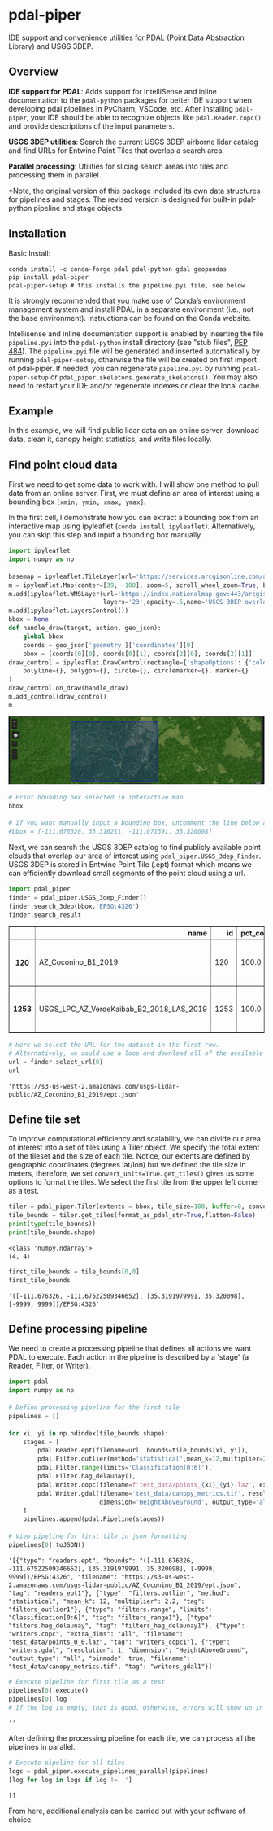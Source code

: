 # pdal-piper

IDE support and convenience utilities for PDAL (Point Data Abstraction Library) and USGS 3DEP.

## Overview

**IDE support for PDAL**: Adds support for IntelliSense and inline documentation to the `pdal-python` packages for better 
IDE support when developing pdal pipelines in PyCharm, VSCode, etc. After installing `pdal-piper`, your IDE should be able
to recognize objects like `pdal.Reader.copc()` and provide descriptions of the input parameters.

**USGS 3DEP utilities**: Search the current USGS 3DEP airborne lidar catalog and find URLs for Entwine Point 
Tiles that overlap a search area.

**Parallel processing**: Utilities for slicing search areas into tiles and processing them in parallel.

*Note, the original version of this package included its own data structures for pipelines and stages. The revised 
version is designed for built-in pdal-python pipeline and stage objects.

## Installation

Basic Install:

```
conda install -c conda-forge pdal pdal-python gdal geopandas 
pip install pdal-piper
pdal-piper-setup # this installs the pipeline.pyi file, see below
```

It is strongly recommended that you make use of Conda’s environment management system and install PDAL in a separate
environment (i.e., not the base environment). Instructions can be found on the Conda website.

Intellisense and inline documentation support is enabled by inserting the file `pipeline.pyi` into the `pdal-python` 
install directory (see "stub files", [PEP 484](https://peps.python.org/pep-0484/)). The `pipeline.pyi` file will be 
generated and inserted automatically by running `pdal-piper-setup`, otherwise the file will be created on first import
of pdal-piper. If needed, you can regenerate `pipeline.pyi` by running `pdal-piper-setup` or 
`pdal_piper.skeletons.generate_skeletons()`. You may also need to restart your IDE and/or regenerate indexes or
clear the local cache.

## Example

In this example, we will find public lidar data on an online server, download data, clean it, canopy height statistics, and write files locally.

## Find point cloud data
First we need to get some data to work with. I will show one method to pull data from an online server. First, we must define an area of interest using a bounding box `[xmin, ymin, xmax, ymax]`. 

In the first cell, I demonstrate how you can extract a bounding box from an interactive map using ipyleaflet (`conda install ipyleaflet`). Alternatively, you can skip this step and input a bounding box manually.


```python
import ipyleaflet
import numpy as np

basemap = ipyleaflet.TileLayer(url='https://services.arcgisonline.com/arcgis/rest/services/World_Imagery/MapServer/tile/{z}/{y}/{x}')
m = ipyleaflet.Map(center=[39, -100], zoom=5, scroll_wheel_zoom=True, basemap=basemap)
m.add(ipyleaflet.WMSLayer(url='https://index.nationalmap.gov:443/arcgis/services/3DEPElevationIndex/MapServer/WmsServer?',
                          layers='23',opacity=.5,name='USGS 3DEP overlay'))
m.add(ipyleaflet.LayersControl())
bbox = None
def handle_draw(target, action, geo_json):
    global bbox
    coords = geo_json['geometry']['coordinates'][0]
    bbox = [coords[0][0], coords[0][1], coords[2][0], coords[2][1]]
draw_control = ipyleaflet.DrawControl(rectangle={'shapeOptions': {'color': '#0000FF'}},
    polyline={}, polygon={}, circle={}, circlemarker={}, marker={}
)
draw_control.on_draw(handle_draw)
m.add_control(draw_control)
m
```

![example_interactive_map.png](example_interactive_map.png)

```python
# Print bounding box selected in interactive map
bbox

# If you want manually input a bounding box, uncomment the line below and edit the values
#bbox = [-111.676326, 35.316211, -111.671391, 35.320098]
```

Next, we can search the USGS 3DEP catalog to find publicly available point clouds that overlap our area of interest using `pdal_piper.USGS_3dep_Finder`. USGS 3DEP is stored in Entwine Point Tile (.ept) format which means we can efficiently download small segments of the point cloud using a url.


```python
import pdal_piper
finder = pdal_piper.USGS_3dep_Finder()
finder.search_3dep(bbox,'EPSG:4326')
finder.search_result
```
<div>
<table border="1" class="dataframe">
  <thead>
    <tr style="text-align: right;">
      <th></th>
      <th>name</th>
      <th>id</th>
      <th>pct_coverage</th>
      <th>pts_per_m2</th>
      <th>count</th>
      <th>total_area_ha</th>
      <th>url</th>
      <th>geometry</th>
    </tr>
  </thead>
  <tbody>
    <tr>
      <th>120</th>
      <td>AZ_Coconino_B1_2019</td>
      <td>120</td>
      <td>100.0</td>
      <td>15.372670</td>
      <td>55223690056</td>
      <td>359232.920560</td>
      <td>https://s3-us-west-2.amazonaws.com/usgs-lidar-...</td>
      <td>POLYGON ((-111.67633 35.3201, -111.67139 35.32...</td>
    </tr>
    <tr>
      <th>1253</th>
      <td>USGS_LPC_AZ_VerdeKaibab_B2_2018_LAS_2019</td>
      <td>1253</td>
      <td>100.0</td>
      <td>5.324541</td>
      <td>35728383864</td>
      <td>671013.439139</td>
      <td>https://s3-us-west-2.amazonaws.com/usgs-lidar-...</td>
      <td>POLYGON ((-111.67633 35.3201, -111.67139 35.32...</td>
    </tr>
  </tbody>
</table>
</div>

```python
# Here we select the URL for the dataset in the first row. 
# Alternatively, we could use a loop and download all of the available datasets.
url = finder.select_url(0)
url
```




    'https://s3-us-west-2.amazonaws.com/usgs-lidar-public/AZ_Coconino_B1_2019/ept.json'



## Define tile set
To improve computational efficiency and scalability, we can divide our area of interest into a set of tiles using a Tiler object. We specify the total extent of the tileset and the size of each tile. Notice, our extents are defined by geographic coordinates (degrees lat/lon) but we defined the tile size in meters, therefore, we set `convert_units=True`. `get_tiles()` gives us some options to format the tiles. We select the first tile from the upper left corner as a test.


```python
tiler = pdal_piper.Tiler(extents = bbox, tile_size=100, buffer=0, convert_units=True, crs='EPSG:4326')
tile_bounds = tiler.get_tiles(format_as_pdal_str=True,flatten=False)
print(type(tile_bounds))
print(tile_bounds.shape)
```

    <class 'numpy.ndarray'>
    (4, 4)
    


```python
first_tile_bounds = tile_bounds[0,0]
first_tile_bounds
```




    '([-111.676326, -111.67522509346652], [35.3191979991, 35.320098], [-9999, 9999])/EPSG:4326'



## Define processing pipeline
We need to create a processing pipeline that defines all actions we want PDAL to execute. Each action in the pipeline is described by a 'stage' (a Reader, Filter, or Writer). 


```python
import pdal
import numpy as np

# Define processing pipeline for the first tile
pipelines = []

for xi, yi in np.ndindex(tile_bounds.shape):
    stages = [
        pdal.Reader.ept(filename=url, bounds=tile_bounds[xi, yi]),
        pdal.Filter.outlier(method='statistical',mean_k=12,multiplier=2.2),
        pdal.Filter.range(limits='Classification[0:6]'),
        pdal.Filter.hag_delaunay(),
        pdal.Writer.copc(filename=f'test_data/points_{xi}_{yi}.laz', extra_dims='all'),
        pdal.Writer.gdal(filename='test_data/canopy_metrics.tif', resolution=1,
                         dimension='HeightAboveGround', output_type='all', binmode=True)
    ]
    pipelines.append(pdal.Pipeline(stages))

# View pipeline for first tile in json formatting
pipelines[0].toJSON()
```




    '[{"type": "readers.ept", "bounds": "([-111.676326, -111.67522509346652], [35.3191979991, 35.320098], [-9999, 9999])/EPSG:4326", "filename": "https://s3-us-west-2.amazonaws.com/usgs-lidar-public/AZ_Coconino_B1_2019/ept.json", "tag": "readers_ept1"}, {"type": "filters.outlier", "method": "statistical", "mean_k": 12, "multiplier": 2.2, "tag": "filters_outlier1"}, {"type": "filters.range", "limits": "Classification[0:6]", "tag": "filters_range1"}, {"type": "filters.hag_delaunay", "tag": "filters_hag_delaunay1"}, {"type": "writers.copc", "extra_dims": "all", "filename": "test_data/points_0_0.laz", "tag": "writers_copc1"}, {"type": "writers.gdal", "resolution": 1, "dimension": "HeightAboveGround", "output_type": "all", "binmode": true, "filename": "test_data/canopy_metrics.tif", "tag": "writers_gdal1"}]'




```python
# Execute pipeline for first tile as a test
pipelines[0].execute()
pipelines[0].log
# If the log is empty, that is good. Otherwise, errors will show up in the log.
```




    ''



After defining the processing pipeline for each tile, we can process all the pipelines in parallel.

```python
# Execute pipeline for all tiles
logs = pdal_piper.execute_pipelines_parallel(pipelines)
[log for log in logs if log != '']
```




    []



From here, additional analysis can be carried out with your software of choice.


